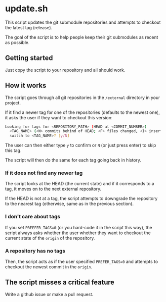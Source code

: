 # update.sh

This script updates the git submodule repositories and attempts to checkout the latest tag (release).

The goal of the script is to help people keep their git submodules as recent as possible.

## Getting started

Just copy the script to your repository and all should work.

## How it works

The script goes through all git repositories in the `/external` directory in your project.

If it find a newer tag for one of the repositories (defaults to the newest one), it asks the user if they want to checkout this version:

```sh
Looking for tags for <REPOSITORY_PATH> (HEAD at <COMMIT_NUMBER>)
  <TAG_NAME> (<N> commits behind of HEAD; <F> files changed, <I> insertions(+), <D> deletions(-))
  switch to <TAG_NAME>? [y/N]
```

The user can then either type `y` to confirm or `N` (or just press enter) to skip this tag.

The script will then do the same for each tag going back in history.

### If it does not find any newer tag

The script looks at the HEAD (the current state) and if it corresponds to a tag, it moves on to the next external repository.

If the HEAD is not at a tag, the script attempts to downgrade the repository to the nearest tag (otherwise, same as in the previous section).

### I don't care about tags

If you set `PREEFER_TAGS=0` (or you hard-code it in the script this way), the script always asks whether the user whether they want to checkout the current state of the `origin` of the repository.

### A repository has no tags

Then, the script acts as if the user specified `PREFER_TAGS=0` and attempts to checkout the newest commit in the `origin`.

## The script misses a critical feature

Write a github issue or make a pull request.
